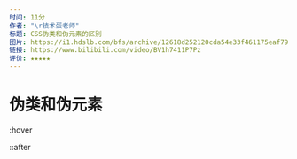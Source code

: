 ```yaml
---
时间: 11分
作者: "\r技术蛋老师"
标题: CSS伪类和伪元素的区别
图片: https://i1.hdslb.com/bfs/archive/12618d252120cda54e33f461175eaf79aa411b4a.jpg@480w_300h_1c_!web-space-channel-video.webp
链接: https://www.bilibili.com/video/BV1h7411P7Pz
评价: ★★★★★
---
```

# 伪类和伪元素

:hover

::after
